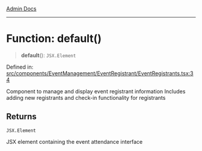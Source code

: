 [Admin Docs](/)

***

# Function: default()

> **default**(): `JSX.Element`

Defined in: [src/components/EventManagement/EventRegistrant/EventRegistrants.tsx:34](https://github.com/gautam-divyanshu/talawa-admin/blob/d5fea688542032271211cd43ee86c7db0866bcc0/src/components/EventManagement/EventRegistrant/EventRegistrants.tsx#L34)

Component to manage and display event registrant information
Includes adding new registrants and check-in functionality for registrants

## Returns

`JSX.Element`

JSX element containing the event attendance interface
